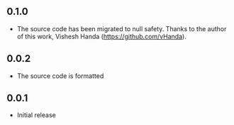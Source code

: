 ## 0.1.0

- The source code has been migrated to null safety. Thanks to the author of this work, Vishesh Handa (https://github.com/vHanda).

## 0.0.2

- The source code is formatted

## 0.0.1

- Initial release